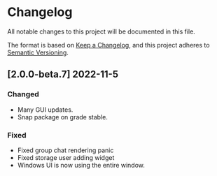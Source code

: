 # Changelog

All notable changes to this project will be documented in this file.

The format is based on [Keep a Changelog](https://keepachangelog.com/en/1.0.0/),
and this project adheres to [Semantic Versioning](https://semver.org/spec/v2.0.0.html).


## [2.0.0-beta.7] 2022-11-5

### Changed

- Many GUI updates.
- Snap package on grade stable.

### Fixed

- Fixed group chat rendering panic
- Fixed storage user adding widget
- Windows UI is now using the entire window.
